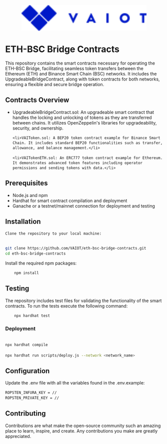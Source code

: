 <div align="center">
    <img src="assets/vaiotLogo.svg" alt="VAIOT Logo" width="400"/>
</div>

# ETH-BSC Bridge Contracts

This repository contains the smart contracts necessary for operating the ETH-BSC Bridge, facilitating seamless token transfers between the Ethereum (ETH) and Binance Smart Chain (BSC) networks. It includes the UpgradeableBridgeContract, along with token contracts for both networks, ensuring a flexible and secure bridge operation.

## Contracts Overview

<ul>
    <li>UpgradeableBridgeContract.sol: An upgradeable smart contract that handles the locking and unlocking of tokens as they are transferred between chains. It utilizes OpenZeppelin's libraries for upgradeability, security, and ownership.</li>

    <li>VAIToken.sol: A BEP20 token contract example for Binance Smart Chain. It includes standard BEP20 functionalities such as transfer, allowance, and balance management.</li>

    <li>VAITokenETH.sol: An ERC777 token contract example for Ethereum. It demonstrates advanced token features including operator permissions and sending tokens with data.</li>

</ul>

## Prerequisites

<ul>
    <li>Node.js and npm</li>
    <li>Hardhat for smart contract compilation and deployment</li>
    <li>Ganache or a testnet/mainnet connection for deployment and testing</li>
</ul>

## Installation

    Clone the repository to your local machine:

```bash

git clone https://github.com/VAIOT/eth-bsc-bridge-contracts.git
cd eth-bsc-bridge-contracts
```

Install the required npm packages:

```bash
    npm install
```

## Testing

The repository includes test files for validating the functionality of the smart contracts. To run the tests execute the following command:

```bash
    npx hardhat test
```

### Deployment

```bash

npx hardhat compile

npx hardhat run scripts/deploy.js --network <network_name>
```

## Configuration

Update the .env file with all the variables found in the .env.example:

```bash
ROPSTEN_INFURA_KEY = //
ROPSTEN_PRIVATE_KEY = //
```

## Contributing

Contributions are what make the open-source community such an amazing place to learn, inspire, and create. Any contributions you make are greatly appreciated.
